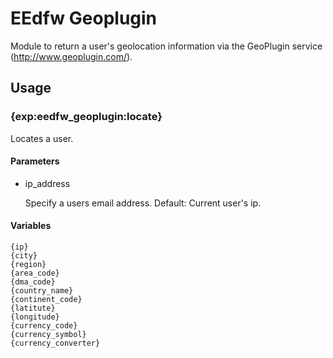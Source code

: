 EEdfw Geoplugin
===============

Module to return a user's geolocation information via the GeoPlugin service (http://www.geoplugin.com/).

Usage
-----

### {exp:eedfw_geoplugin:locate}

Locates a user.

#### Parameters

+ ip_address

  Specify a users email address. Default: Current user's ip.

#### Variables

```
{ip}
{city}
{region}
{area_code}
{dma_code}
{country_name}
{continent_code}
{latitute}
{longitude}
{currency_code}
{currency_symbol}
{currency_converter}
```